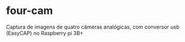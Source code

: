 # four-cam
Captura de imagens de quatro câmeras analógicas, com conversor usb (EasyCAP)
no Raspberry pi 3B+

